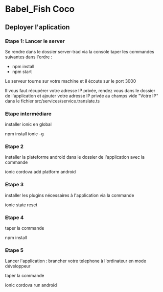 # Babel_Fish Coco
## Deployer l'aplication

### Etape 1: Lancer le server 
Se rendre dans le dossier server-trad via la console 
taper les commandes suivantes dans l'ordre :
- npm install
- npm start 

Le serveur tourne sur votre machine et il écoute sur le port 3000


Il vous faut récupérer votre adresse IP privée, rendez vous dans le dossier de l'application et ajouter votre adresse IP privée au champs vide "Votre IP" dans le fichier src/services/service.translate.ts

### Etape intermédiare
installer ionic en global 

npm install ionic -g

### Etape 2 
installer la plateforme android dans le dossier de l'application avec la commande

ionic cordova add platform android

### Etape 3
installer les plugins nécessaires à l'application via la commande

ionic state reset

### Etape 4
taper la commande 

npm install

### Etape 5 
Lancer l'application :
brancher votre telephone à l'ordinateur en mode développeur

taper la commande 

ionic cordova run android